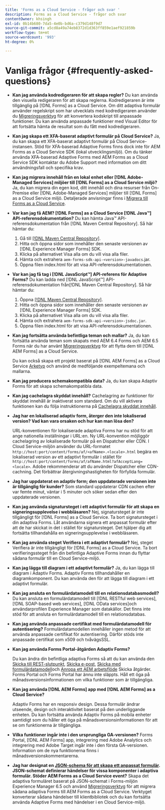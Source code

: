 ```yaml
---
title: 'Forms as a Cloud Service - frågor och svar '
description: Forms as a Cloud Service - frågor och svar
contentOwner: khsingh
exl-id: 0b14b680-7da5-4e0b-bd6a-c379d148f9d7
source-git-commit: a5cd8a49a74eb8372d1d363ff859e1aef921859b
workflow-type: tm+mt
source-wordcount: '993'
ht-degree: 0%

---
```


# Vanliga frågor {#frequently-asked-questions}

* **Kan jag använda kodredigeraren för att skapa regler?**
Du kan använda den visuella redigeraren för att skapa reglerna. Kodredigeraren är inte tillgänglig på [!DNL Forms] as a Cloud Service. Om ditt adaptiva formulär använder regelskript som har utvecklats med kodredigeraren använder du [Migreringsverktyg](migrate-to-forms-as-a-cloud-service.md) för att konvertera kodskript till anpassade funktioner. Du kan använda anpassade funktioner med Visual Editor för att fortsätta hämta de resultat som du fått med kodredigeraren.

* **Kan jag skapa ett XFA-baserat adaptivt formulär på Cloud Service?**
Ja, du kan skapa ett XFA-baserat adaptivt formulär på Cloud Service-instansen. Stöd för XFA-baserad Adaptive Forms finns dock inte för AEM Forms as a Cloud Service SDK (lokal utvecklingsmiljö). Om du tänker använda XFA-baserad Adaptive Forms med AEM Forms as a Cloud Service SDK kontaktar du Adobe Support med information om ditt användningsfall och specifika krav.

<!-- * **Can I use an XDP as a Document of Record (DoR) template? Is Forms Designer included in AEM Forms as a Cloud Service license?** 

  Yes, you can use an XDP as a Document of Record template on Cloud Service instances. However, support to use XDP as a Document of Record template is not available for AEM Forms as a Cloud Service SDK (Local development environment). -->

* **Kan jag migrera innehåll från en lokal enhet eller [!DNL Adobe-Managed Services] miljöer till [!DNL Forms] as a Cloud Service miljö?**
Ja, du kan migrera din egen kod, ditt innehåll och dina resurser från On-Premise eller [!DNL Adobe-Managed Services] miljöer till [!DNL Forms] as a Cloud Service miljö. Detaljerade anvisningar finns i [Migrera till Forms as a Cloud Service](migrate-to-forms-as-a-cloud-service.md).

<!-- You can use package manager or Experience Manager UI to [export and import Forms and related assets](import-export-forms-templates.md), use the migration utility to make your existing assets compatible with [!DNL Forms] as a Cloud Service, use the [Best Practices Analyzer](https://experienceleague.adobe.com/docs/experience-manager-cloud-service/moving/cloud-migration/best-practices-analyzer/overview-best-practices-analyzer.html?lang=en#best-practices-analyzer) tool to find the features and APIs that require changes and updated before migration, and use the [Content Transfer Tools](https://docs.adobe.com/content/help/en/experience-manager-cloud-service/moving/home.html) to move your custom code without refactoring it. -->

* **Var kan jag få AEM? [!DNL Forms] as a Cloud Service [!DNL Java™] API-referensdokumentation?**
Du kan hämta Java™ API-referensdokumentation från [!DNL Maven Central Repository]. Så här hämtar du:
   1. Gå till [[!DNL Maven Central Repository]](https://mvnrepository.com/artifact/com.adobe.aem/aem-forms-sdk-api).
   1. Hitta och öppna sidor som innehåller den senaste versionen av [!DNL Experience Manager Forms] SDK.
   1. Klicka på alternativet Visa alla om du vill visa alla filer.
   1. Hämta och extrahera `aem-forms-sdk-api-<version>-javadocs`.jar.
   1. Öppna filen index.html för att visa API-referensdokumentationen.

* **Var kan jag få tag i [!DNL JavaScript™] API-referens för Adaptive Forms?**
Du kan ladda ned [!DNL JavaScript™] API-referensdokumentation från[!DNL  Maven Central Repository]. Så här hämtar du:
   1. Öppna [[!DNL Maven Central Repository]](https://mvnrepository.com/artifact/com.adobe.aem/aem-forms-sdk-api).
   1. Hitta och öppna sidor som innehåller den senaste versionen av [!DNL Experience Manager Forms] SDK.
   1. Klicka på alternativet Visa alla om du vill visa alla filer.
   1. Hämta och extrahera `aem-forms-sdk-api-<version>-jsdoc.jar`.
   1. Öppna filen index.html för att visa API-referensdokumentationen.

* **Kan jag fortsätta använda befintliga teman och mallar?**
Ja, du kan fortsätta använda teman som skapats med AEM 6.4 Forms och AEM 6.5 Forms när du har använt [Migreringsverktyg](migrate-to-forms-as-a-cloud-service.md) för att flytta dem till [!DNL AEM Forms] as a Cloud Service.

   Du kan också skapa ett projekt baserat på [!DNL AEM Forms] as a Cloud Service [Arketyp](setup-local-development-environment.md#forms-cloud-service-local-development-environment) och använd de medföljande exempeltemana och mallarna.

* **Kan jag producera schemakompatibla data?**
Ja, du kan skapa Adaptiv Forms för att skapa schemakompatibla data.

<!-- * **Can I pass custom parameters to the prefill service?**
Custom parameters are planned for an upcoming release. -->

* **Kan jag cachelagra skyddat innehåll?**
Cachelagring av funktioner för skyddat innehåll är inaktiverat som standard. Om du vill aktivera funktionen kan du följa instruktionerna på [Cachelagra skyddat innehåll](https://experienceleague.adobe.com/docs/experience-manager-dispatcher/using/configuring/permissions-cache.html).

* **Jag har en lokaliserad adaptiv form, återger den inte lokaliserad version? Vad kan vara orsaken och hur kan man lösa den?**

   URL-konventionen för lokaliserade adaptiva Forms har nu stöd för att ange nationella inställningar i URL:en. Ny URL-konvention möjliggör cachelagring av lokaliserade formulär på en Dispatcher eller CDN. I Cloud Service-miljön använder du URL-formatet `http://host:port/content/forms/af/<afName>.<locale>.html` begära en lokaliserad version av ett adaptivt formulär i stället för `http://host:port/content/forms/af/afName.html?afAcceptLang=<locale>`. Adobe rekommenderar att du använder Dispatcher eller CDN-cachning. Det förbättrar återgivningshastigheten för förfyllda formulär.

* **Jag har uppdaterat en adaptiv form; den uppdaterade versionen inte är tillgänglig för kunder?**
Som standard uppdaterar CDN cachen efter var femte minut, väntar i 5 minuter och söker sedan efter den uppdaterade versionen.

* **Kan jag använda signatursteget i ett adaptivt formulär för att skapa en signeringsupplevelse i webbläsaren?**
Nej, signatursteget är inte tillgängligt för [!DNL Forms] as a Cloud Service. Ta bort signatursteget i din adaptiva Forms. Låt användarna signera ett anpassat formulär efter att de har skickat in det i stället för signatursteget. Det hjälper dig att fortsätta tillhandahålla en signeringsupplevelse i webbläsaren.

* **Kan jag använda steget Verifiera i ett adaptivt formulär?**
Nej, steget Verifiera är inte tillgängligt för [!DNL Forms] as a Cloud Service. Ta bort verifieringssteget från din befintliga Adaptive Forms innan du flyttar sådana formulär till en Cloud Service-miljö.

* **Kan jag lägga till diagram i ett adaptivt formulär?**
Ja, du kan lägga till diagram i Adaptiv Forms. Adaptiv Forms tillhandahåller en diagramkomponent. Du kan använda den för att lägga till diagram i ett adaptivt formulär.

* **Kan jag ansluta en formulärdatamodell till en relationsdatabasmodell?**
Du kan ansluta en formulärdatamodell till [!DNL RESTful web services], [!DNL SOAP-based web services], [!DNL OData services]och användarprofilen Experience Manager som datakällor. Det finns inte stöd för att ansluta en formulärdatamodell till en relationsdatabas.

* **Kan jag använda anpassade certifikat med formulärdatamodell för autentisering?**
Formulärdatamodellen innehåller ingen metod för att använda anpassade certifikat för autentisering. Därför stöds inte anpassade certifikat som x509 och tvåvägsSSL.

* **Kan jag använda Forms Portal-åtgärden Adaptiv Forms?**

   Du kan ändra din befintliga adaptiva Forms så att du kan använda den [Skicka till REST-slutpunkt](configuring-submit-actions.md#submit-to-rest-endpoint), [Skicka e-post](configuring-submit-actions.md#send-email), [Skicka med formulärdatamodell](configuring-submit-actions.md#submit-using-form-data-model)och [Anropa ett AEM arbetsflöde](configuring-submit-actions.md#invoke-an-aem-workflow) Skicka åtgärder. Forms Portal och Forms Portal har ännu inte släppts. Håll ett öga på månadsversionsinformationen om vilka funktioner som är tillgängliga.

* **Kan jag använda [!DNL AEM Forms] app med [!DNL AEM Forms] as a Cloud Service?**

   Adaptiv Forms har en responsiv design. Dessa formulär ändrar utseende, design och interaktivitet baserat på den underliggande enheten. Du kan fortsätta använda Adaptiv Forms på mobila enheter samtidigt som du håller ett öga på månadsversionsinformationen för att se om funktionerna är tillgängliga.

* **Vilka funktioner ingår inte i den ursprungliga GA-versionen?**
Forms Portal, [!DNL AEM Forms] app, integrering med Adobe Analytics och integrering med Adobe Target ingår inte i den första GA-versionen. Information om de nya funktionerna finns i månadsversionskommentarerna.

* **Jag har designat en [JSON-schema för att skapa ett anpassat formulär](adaptive-form-json-schema-form-model.md). JSON-schemat definierar händelser för vissa komponenter i adaptiva formulär. Stöder AEM Forms as a Cloud Service event?**
Skapa det adaptiva formuläret baserat på JSON-schemat i Forms-miljön Experience Manager 6.5 och använd [Migreringsverktyg](migrate-to-forms-as-a-cloud-service.md) för att migrera sådana adaptiva Forms till AEM Forms as a Cloud Service. Verktyget konverterar sådana händelser till klientbibliotek och du kan fortsätta använda Adaptive Forms med händelser i en Cloud Service-miljö.

